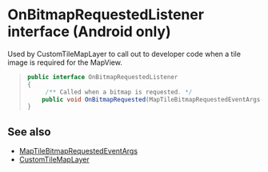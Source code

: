 
# OnBitmapRequestedListener interface (Android only)

Used by CustomTileMapLayer to call out to developer code when a tile image is required for the MapView.

>```java
> public interface OnBitmapRequestedListener
> {
>      /** Called when a bitmap is requested. */
>     public void OnBitmapRequested(MapTileBitmapRequestedEventArgs e);
> }
>```

## See also

* [MapTileBitmapRequestedEventArgs](MapTileBitmapRequestedEventArgs-class.md)
* [CustomTileMapLayer](../CustomTileMapLayer-class.md)